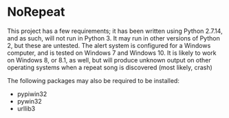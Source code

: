 # NoRepeat

This project has a few requirements; it has been written using Python 2.7.14, and as such, will not run in Python 3. It may run in other versions of Python 2, but these are untested. The alert system is configured for a Windows computer, and is tested on Windows 7 and Windows 10. It is likely to work on Windows 8, or 8.1, as well, but will produce unknown output on other operating systems when a repeat song is discovered (most likely, crash)

The following packages may also be required to be installed:
  - pypiwin32
  - pywin32
  - urllib3
